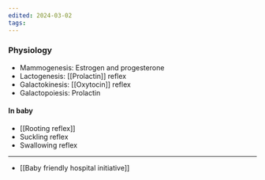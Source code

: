 ```yaml
---
edited: 2024-03-02
tags:
---
```

### Physiology
- Mammogenesis: Estrogen and progesterone
- Lactogenesis: [[Prolactin]] reflex
- Galactokinesis: [[Oxytocin]] reflex 
- Galactopoiesis: Prolactin
#### In baby
- [[Rooting reflex]]
- Suckling reflex
- Swallowing reflex 

---
- [[Baby friendly hospital initiative]] 